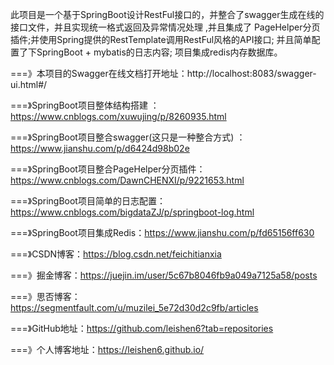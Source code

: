 
此项目是一个基于SpringBoot设计RestFul接口的，并整合了swagger生成在线的接口文件，并且实现统一格式返回及异常情况处理 ,并且集成了
PageHelper分页插件;并使用Spring提供的RestTemplate调用RestFul风格的API接口; 并且简单配置了下SpringBoot + mybatis的日志内容;
项目集成redis内存数据库。


===》本项目的Swagger在线文档打开地址：http://localhost:8083/swagger-ui.html#/


===》SpringBoot项目整体结构搭建 ：https://www.cnblogs.com/xuwujing/p/8260935.html 


===》SpringBoot项目整合swagger(这只是一种整合方式) ：https://www.jianshu.com/p/d6424d98b02e


===》SpringBoot项目整合PageHelper分页插件：https://www.cnblogs.com/DawnCHENXI/p/9221653.html


===》SpringBoot项目简单的日志配置：https://www.cnblogs.com/bigdataZJ/p/springboot-log.html


===》SpringBoot项目集成Redis：https://www.jianshu.com/p/fd65156ff630


===》CSDN博客：https://blog.csdn.net/feichitianxia 


===》掘金博客：https://juejin.im/user/5c67b8046fb9a049a7125a58/posts


===》思否博客：https://segmentfault.com/u/muzilei_5e72d30d2c9fb/articles


===》GitHub地址：https://github.com/leishen6?tab=repositories 


===》个人博客地址：https://leishen6.github.io/

